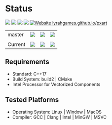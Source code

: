# Status

![](https://img.shields.io/github/languages/top/lyrahgames/pxart.svg?style=for-the-badge)
![](https://img.shields.io/github/languages/code-size/lyrahgames/pxart.svg?style=for-the-badge)
![](https://img.shields.io/github/repo-size/lyrahgames/pxart.svg?style=for-the-badge)
![](https://img.shields.io/github/license/lyrahgames/pxart.svg?style=for-the-badge&color=blue)
[![Website lyrahgames.github.io/pxart](https://img.shields.io/website/https/lyrahgames.github.io/pxart.svg?down_message=offline&label=Documentation&style=for-the-badge&up_color=blue&up_message=online)](https://lyrahgames.github.io/pxart)

<b>
<table>
    <tr>
        <td>
            master
        </td>
        <td>
            <a href="https://github.com/lyrahgames/pxart">
                <img src="https://img.shields.io/github/last-commit/lyrahgames/pxart/master.svg?logo=github&logoColor=white">
            </a>
        </td>    
        <td>
            <a href="https://circleci.com/gh/lyrahgames/pxart/tree/master"><img src="https://circleci.com/gh/lyrahgames/pxart/tree/master.svg?style=svg"></a>
        </td>
        <td>
            <a href="https://codecov.io/gh/lyrahgames/pxart">
              <img src="https://codecov.io/gh/lyrahgames/pxart/branch/master/graph/badge.svg" />
            </a>
        </td>
    </tr>
    <!-- <tr>
        <td>
            develop
        </td>
        <td>
            <a href="https://github.com/lyrahgames/pxart/tree/develop">
                <img src="https://img.shields.io/github/last-commit/lyrahgames/pxart/develop.svg?logo=github&logoColor=white">
            </a>
        </td>    
        <td>
            <a href="https://circleci.com/gh/lyrahgames/pxart/tree/develop"><img src="https://circleci.com/gh/lyrahgames/pxart/tree/develop.svg?style=svg"></a>
        </td>
        <td>
            <a href="https://codecov.io/gh/lyrahgames/pxart">
              <img src="https://codecov.io/gh/lyrahgames/pxart/branch/develop/graph/badge.svg" />
            </a>
        </td>
    </tr> -->
    <tr>
        <td>
        </td>
    </tr>
    <tr>
        <td>
            Current
        </td>
        <td>
            <a href="https://github.com/lyrahgames/pxart">
                <img src="https://img.shields.io/github/commit-activity/y/lyrahgames/pxart.svg?logo=github&logoColor=white">
            </a>
        </td>
        <!-- <td>
            <img src="https://img.shields.io/github/release/lyrahgames/pxart.svg?logo=github&logoColor=white">
        </td>
        <td>
            <img src="https://img.shields.io/github/release-pre/lyrahgames/pxart.svg?label=pre-release&logo=github&logoColor=white">
        </td> -->
        <td>
            <img src="https://img.shields.io/github/tag/lyrahgames/pxart.svg?logo=github&logoColor=white">
        </td>
        <td>
            <img src="https://img.shields.io/github/tag-date/lyrahgames/pxart.svg?label=latest%20tag&logo=github&logoColor=white">
        </td>
    </tr>
</table>
</b>

## Requirements
- Standard: C++17
- Build System: build2 | CMake
- Intel Processor for Vectorized Components

## Tested Platforms
- Operating System: Linux | Window | MacOS
- Compiler: GCC | Clang | Intel | MinGW | MSVC